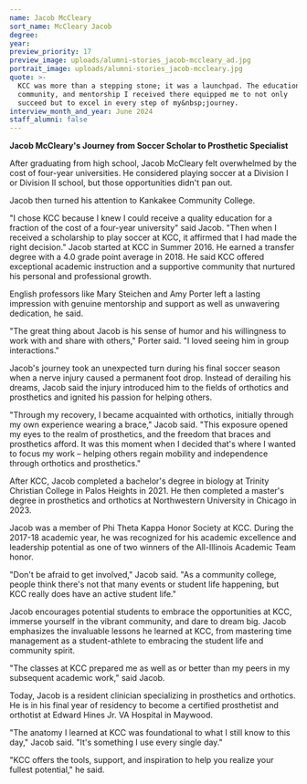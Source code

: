```yaml
---
name: Jacob McCleary
sort_name: McCleary Jacob
degree:
year:
preview_priority: 17
preview_image: uploads/alumni-stories_jacob-mccleary_ad.jpg
portrait_image: uploads/alumni-stories_jacob-mccleary.jpg
quote: >-
  KCC was more than a stepping stone; it was a launchpad. The education,
  community, and mentorship I received there equipped me to not only
  succeed but to excel in every step of my&nbsp;journey.
interview_month_and_year: June 2024
staff_alumni: false
---
```

**Jacob McCleary&apos;s Journey from Soccer Scholar to Prosthetic Specialist**

After graduating from high school, Jacob McCleary felt overwhelmed by the cost of four-year universities. He considered playing soccer at a Division I or Division II school, but those opportunities didn&apos;t pan out.

Jacob then turned his attention to Kankakee Community College.

"I chose KCC because I knew I could receive a quality education for a fraction of the cost of a four-year university" said Jacob. "Then when I received a scholarship to play soccer at KCC, it affirmed that I had made the right decision." 
Jacob started at KCC in Summer 2016. He earned a transfer degree with a 4.0 grade point average in 2018. He said KCC offered exceptional academic instruction and a supportive community that nurtured his personal and professional&nbsp;growth. 

English professors like Mary Steichen and Amy Porter left a lasting impression with genuine mentorship and support as well as unwavering dedication, he said. 

"The great thing about Jacob is his sense of humor and his willingness to work with and share with others," Porter said. "I loved seeing him in group interactions." 

Jacob&apos;s journey took an unexpected turn during his final soccer season when a nerve injury caused a permanent foot drop. Instead of derailing his dreams, Jacob said the injury introduced him to the fields of orthotics and prosthetics and ignited his passion for helping others.
 
"Through my recovery, I became acquainted with orthotics, initially through my own experience wearing a brace," Jacob said. "This exposure opened my eyes to the realm of prosthetics, and the freedom that braces and prosthetics afford. It was this moment when I decided that&apos;s where I wanted to focus my work – helping others regain mobility and independence through orthotics and prosthetics."
 
After KCC, Jacob completed a bachelor&apos;s degree in biology at Trinity Christian College in Palos Heights in 2021. He then completed a master&apos;s degree in prosthetics and orthotics at Northwestern University in Chicago in 2023.
 
Jacob was a member of Phi Theta Kappa Honor Society at KCC. During the 2017-18 academic year, he was recognized for his academic excellence and leadership potential as one of two winners of the All-Illinois Academic Team honor.

"Don&apos;t be afraid to get involved," Jacob said. "As a community college, people think there&apos;s not that many events or student life happening, but KCC really does have an active student life."
 
Jacob encourages potential students to embrace the opportunities at KCC, immerse yourself in the vibrant community, and dare to dream big. Jacob emphasizes the invaluable lessons he learned at KCC, from mastering time management as a student-athlete to embracing the student life and community spirit. 
 
"The classes at KCC prepared me as well as or better than my peers in my subsequent academic work," said Jacob. 
 
Today, Jacob is a resident clinician specializing in prosthetics and orthotics. He is in his final year of residency to become a certified prosthetist and orthotist at Edward Hines Jr. VA Hospital in Maywood. 
 
"The anatomy I learned at KCC was foundational to what I still know to this day," Jacob said. "It&apos;s something I use every single day."
 
"KCC offers the tools, support, and inspiration to help you realize your fullest potential," he said.
